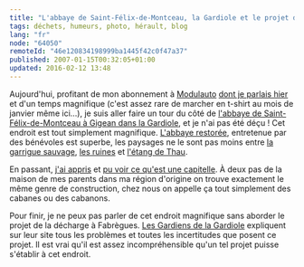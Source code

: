 ```yaml
---
title: "L'abbaye de Saint-Félix-de-Montceau, la Gardiole et le projet de décharge à Fabrègues"
tags: déchets, humeurs, photo, hérault, blog
lang: "fr"
node: "64050"
remoteId: "46e120834198999ba1445f42c0f47a37"
published: 2007-01-15T00:32:05+01:00
updated: 2016-02-12 13:48
---
```

 
Aujourd'hui, profitant de mon abonnement à [Modulauto](http://www.modulauto.net)
[dont je parlais hier](/post/modulauto-l-autopartage-a-montpellier) et d'un
temps magnifique (c'est assez rare de marcher en t-shirt au mois de janvier même
ici…), je suis aller faire un tour du côté de [l'abbaye de
Saint-Félix-de-Montceau à Gigean dans la
Gardiole](http://photos.pwet.fr/galeries/l-abbaye-saint-felix-de-montceau-et-la-montagne-de-la-gardiole/),
et je n'ai pas été déçu ! Cet endroit est tout simplement magnifique. [L'abbaye
restorée](http://photos.pwet.fr/villes-et-departements/herault-34/gigean/les-murs-de-l-abbaye-sont-bien-conserves/),
entretenue par des bénévoles est superbe, les paysages ne le sont pas moins
entre [la garrigue
sauvage](http://photos.pwet.fr/villes-et-departements/herault-34/gigean/la-gardiole-offre-des-paysages-tres-sauvages/),
[les
ruines](http://photos.pwet.fr/villes-et-departements/herault-34/gigean/de-belles-voutes-tiennent-encore/)
et [l'étang de
Thau](http://photos.pwet.fr/villes-et-departements/herault-34/gigean/a-travers-les-arbres-on-apercoit-les-parcs-a-huitres-de-l-etang-de-thau/).

 
En passant, [j'ai appris](http://fr.wikipedia.org/wiki/Capitelle) et [pu voir ce
qu'est une
capitelle](http://photos.pwet.fr/villes-et-departements/herault-34/gigean/l-entree-d-une-capitelle-integree-a-un-large-mur/).
À deux pas de la maison de mes parents dans ma région d'origine on trouve
exactement le même genre de construction, chez nous on appelle ça tout
simplement des cabanes ou des cabanons.

 
Pour finir, je ne peux pas parler de cet endroit magnifique sans aborder le
projet de la décharge à Fabrègues. [Les Gardiens de la
Gardiole](http://www.lesgardiensdelagardiole.com) expliquent sur leur site tous
les problèmes et toutes les incertitudes que posent ce projet. Il est vrai qu'il
est assez incompréhensible qu'un tel projet puisse s'établir à cet endroit.
